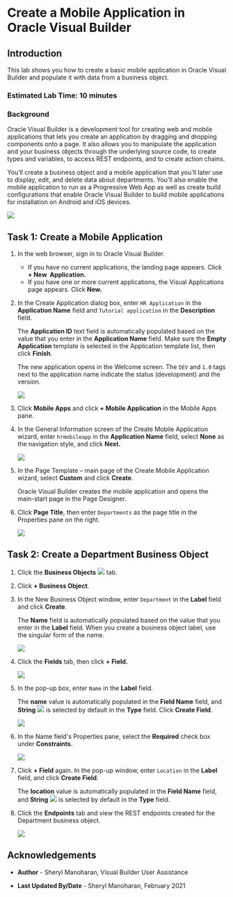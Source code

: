 # Create a Mobile Application in Oracle Visual Builder

## Introduction

This lab shows you how to create a basic mobile application in Oracle Visual Builder and populate it with data from a business object.
### Estimated Lab Time:  10 minutes

### Background

Oracle Visual Builder is a development tool for creating web and mobile applications that lets you create an application by dragging and dropping components onto a page. It also allows you to manipulate the application and your business objects through the underlying source code, to create types and variables, to access REST endpoints, and to create action chains.

You’ll create a business object and a mobile application that you'll later use to display, edit, and delete data about departments. You'll also enable the mobile application to run as a Progressive Web App as well as create build configurations that enable Oracle Visual Builder to build mobile applications for installation on Android and iOS devices.

![](./images/vbmca_dbdiagram.png)

## Task 1: Create a Mobile Application

1.  In the web browser, sign in to Oracle Visual Builder.

    -   If you have no current applications, the landing page appears. Click **\+ New  Application.**
    -   If you have one or more current applications, the Visual Applications page appears. Click **New.**

2.  In the Create Application dialog box, enter `HR Application` in the **Application Name** field and `Tutorial application` in the **Description** field. 

    The **Application ID** text field is automatically populated based on the value that you enter in the **Application Name** field. Make sure the **Empty Application** template is selected in the Application template list, then click **Finish**.

    The new application opens in the Welcome screen. The `DEV` and `1.0` tags next to the application name indicate the status (development) and the version.

    ![](./images/vbmca_cra_04.png)

4.  Click **Mobile Apps** and click **\+ Mobile Application** in the Mobile Apps pane.

5.  In the General Information screen of the Create Mobile Application wizard, enter `hrmobileapp` in the **Application Name** field, select **None** as the navigation style, and click **Next.**

    ![](./images/vbmca_cra_05.png)

6.  In the Page Template – main page of the Create Mobile Application wizard, select **Custom** and click **Create**.

    Oracle Visual Builder creates the mobile application and opens the main-start page in the Page Designer.

7.  Click **Page Title**, then enter `Departments` as the page title in the Properties pane on the right.

    ![](./images/vbmca_cra_07.png)


## Task 2: Create a Department Business Object

1.  Click the **Business Objects** ![](./images/vbmca_bo_icon.png) tab.
2.  Click **\+ Business Object**.
3.  In the New Business Object window, enter `Department` in the **Label** field and click **Create**.

    The **Name** field is automatically populated based on the value that you enter in the **Label** field. When you create a business object label, use the singular form of the name.

    ![](./images/vbmca_cdb_03.png)

4.  Click the **Fields** tab, then click **\+ Field.**

    ![](./images/vbmca_cdb_04.png)

5.  In the pop-up box, enter `Name` in the **Label** field.

    The **name** value is automatically populated in the **Field Name** field, and **String** ![](./images/vbmca_textfield_icon.png) is selected by default in the **Type** field. Click **Create Field**.

    ![](./images/vbmca_cdb_05.png)

6.  In the Name field's Properties pane, select the **Required** check box under **Constraints.**

    ![](./images/vbmca_cdb_06.png)

7.  Click **\+ Field** again. In the pop-up window, enter `Location` in the **Label** field, and click **Create Field**.

    The **location** value is automatically populated in the **Field Name** field, and **String** ![](./images/vbmca_textfield_icon.png) is selected by default in the **Type** field.

8.  Click the **Endpoints** tab and view the REST endpoints created for the Department business object.

    ![](./images/vbmca_cde_s9.png)

## Acknowledgements
* **Author** - Sheryl Manoharan, Visual Builder User Assistance

* **Last Updated By/Date** - Sheryl Manoharan, February 2021
